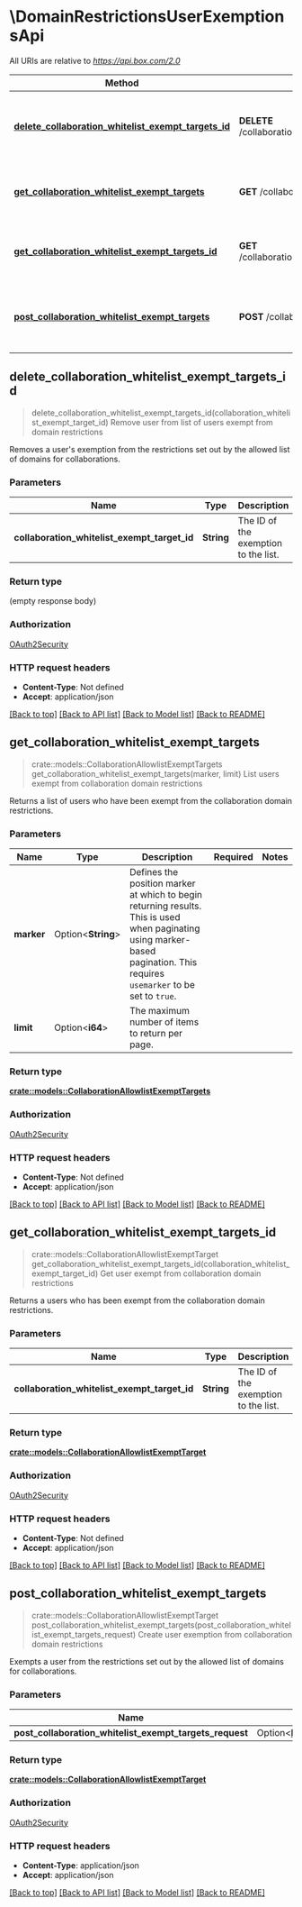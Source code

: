 # \DomainRestrictionsUserExemptionsApi

All URIs are relative to *https://api.box.com/2.0*

Method | HTTP request | Description
------------- | ------------- | -------------
[**delete_collaboration_whitelist_exempt_targets_id**](DomainRestrictionsUserExemptionsApi.md#delete_collaboration_whitelist_exempt_targets_id) | **DELETE** /collaboration_whitelist_exempt_targets/{collaboration_whitelist_exempt_target_id} | Remove user from list of users exempt from domain restrictions
[**get_collaboration_whitelist_exempt_targets**](DomainRestrictionsUserExemptionsApi.md#get_collaboration_whitelist_exempt_targets) | **GET** /collaboration_whitelist_exempt_targets | List users exempt from collaboration domain restrictions
[**get_collaboration_whitelist_exempt_targets_id**](DomainRestrictionsUserExemptionsApi.md#get_collaboration_whitelist_exempt_targets_id) | **GET** /collaboration_whitelist_exempt_targets/{collaboration_whitelist_exempt_target_id} | Get user exempt from collaboration domain restrictions
[**post_collaboration_whitelist_exempt_targets**](DomainRestrictionsUserExemptionsApi.md#post_collaboration_whitelist_exempt_targets) | **POST** /collaboration_whitelist_exempt_targets | Create user exemption from collaboration domain restrictions



## delete_collaboration_whitelist_exempt_targets_id

> delete_collaboration_whitelist_exempt_targets_id(collaboration_whitelist_exempt_target_id)
Remove user from list of users exempt from domain restrictions

Removes a user's exemption from the restrictions set out by the allowed list of domains for collaborations.

### Parameters


Name | Type | Description  | Required | Notes
------------- | ------------- | ------------- | ------------- | -------------
**collaboration_whitelist_exempt_target_id** | **String** | The ID of the exemption to the list. | [required] |

### Return type

 (empty response body)

### Authorization

[OAuth2Security](../README.md#OAuth2Security)

### HTTP request headers

- **Content-Type**: Not defined
- **Accept**: application/json

[[Back to top]](#) [[Back to API list]](../README.md#documentation-for-api-endpoints) [[Back to Model list]](../README.md#documentation-for-models) [[Back to README]](../README.md)


## get_collaboration_whitelist_exempt_targets

> crate::models::CollaborationAllowlistExemptTargets get_collaboration_whitelist_exempt_targets(marker, limit)
List users exempt from collaboration domain restrictions

Returns a list of users who have been exempt from the collaboration domain restrictions.

### Parameters


Name | Type | Description  | Required | Notes
------------- | ------------- | ------------- | ------------- | -------------
**marker** | Option<**String**> | Defines the position marker at which to begin returning results. This is used when paginating using marker-based pagination.  This requires `usemarker` to be set to `true`. |  |
**limit** | Option<**i64**> | The maximum number of items to return per page. |  |

### Return type

[**crate::models::CollaborationAllowlistExemptTargets**](CollaborationAllowlistExemptTargets.md)

### Authorization

[OAuth2Security](../README.md#OAuth2Security)

### HTTP request headers

- **Content-Type**: Not defined
- **Accept**: application/json

[[Back to top]](#) [[Back to API list]](../README.md#documentation-for-api-endpoints) [[Back to Model list]](../README.md#documentation-for-models) [[Back to README]](../README.md)


## get_collaboration_whitelist_exempt_targets_id

> crate::models::CollaborationAllowlistExemptTarget get_collaboration_whitelist_exempt_targets_id(collaboration_whitelist_exempt_target_id)
Get user exempt from collaboration domain restrictions

Returns a users who has been exempt from the collaboration domain restrictions.

### Parameters


Name | Type | Description  | Required | Notes
------------- | ------------- | ------------- | ------------- | -------------
**collaboration_whitelist_exempt_target_id** | **String** | The ID of the exemption to the list. | [required] |

### Return type

[**crate::models::CollaborationAllowlistExemptTarget**](CollaborationAllowlistExemptTarget.md)

### Authorization

[OAuth2Security](../README.md#OAuth2Security)

### HTTP request headers

- **Content-Type**: Not defined
- **Accept**: application/json

[[Back to top]](#) [[Back to API list]](../README.md#documentation-for-api-endpoints) [[Back to Model list]](../README.md#documentation-for-models) [[Back to README]](../README.md)


## post_collaboration_whitelist_exempt_targets

> crate::models::CollaborationAllowlistExemptTarget post_collaboration_whitelist_exempt_targets(post_collaboration_whitelist_exempt_targets_request)
Create user exemption from collaboration domain restrictions

Exempts a user from the restrictions set out by the allowed list of domains for collaborations.

### Parameters


Name | Type | Description  | Required | Notes
------------- | ------------- | ------------- | ------------- | -------------
**post_collaboration_whitelist_exempt_targets_request** | Option<[**PostCollaborationWhitelistExemptTargetsRequest**](PostCollaborationWhitelistExemptTargetsRequest.md)> |  |  |

### Return type

[**crate::models::CollaborationAllowlistExemptTarget**](CollaborationAllowlistExemptTarget.md)

### Authorization

[OAuth2Security](../README.md#OAuth2Security)

### HTTP request headers

- **Content-Type**: application/json
- **Accept**: application/json

[[Back to top]](#) [[Back to API list]](../README.md#documentation-for-api-endpoints) [[Back to Model list]](../README.md#documentation-for-models) [[Back to README]](../README.md)


